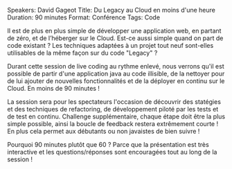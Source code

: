 Speakers: David Gageot
Title: Du Legacy au Cloud en moins d'une heure
Duration: 90 minutes
Format: Conférence
Tags: Code

Il est de plus en plus simple de développer une application web, en partant de zéro, et de l’héberger sur le Cloud.
Est-ce aussi simple quand on part de code existant ?
Les techniques adaptées à un projet tout neuf sont-elles utilisables de la même façon sur du code "Legacy" ?

Durant cette session de live coding au rythme enlevé, nous verrons qu'il est possible de partir d'une application java au code illisible, de la nettoyer pour de lui ajouter de nouvelles fonctionnalités et de la déployer en continu sur le Cloud.
En moins de 90 minutes !

La session sera pour les spectateurs l'occasion de découvrir des statégies et des techniques de refactoring, de développement piloté par les tests et de test en continu.
Challenge supplémentaire, chaque étape doit être la plus simple possible, ainsi la boucle de feedback restera extrêmement courte !
En plus cela permet aux débutants ou non javaistes de bien suivre !

Pourquoi 90 minutes plutôt que 60 ?
Parce que la présentation est très interactive et les questions/réponses sont encouragées tout au long de la session !

